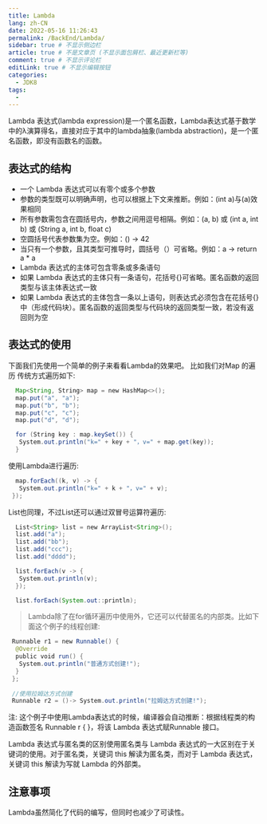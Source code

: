 ```yaml
---
title: Lambda
lang: zh-CN
date: 2022-05-16 11:26:43
permalink: /BackEnd/Lambda/
sidebar: true # 不显示侧边栏
article: true # 不是文章页 (不显示面包屑栏、最近更新栏等)
comment: true # 不显示评论栏
editLink: true # 不显示编辑按钮
categories: 
  - JDK8
tags: 
  - 
---
```


Lambda 表达式(lambda expression)是一个匿名函数，Lambda表达式基于数学中的λ演算得名，直接对应于其中的lambda抽象(lambda abstraction)，是一个匿名函数，即没有函数名的函数。

## 表达式的结构

- 一个 Lambda 表达式可以有零个或多个参数
- 参数的类型既可以明确声明，也可以根据上下文来推断。例如：(int a)与(a)效果相同
- 所有参数需包含在圆括号内，参数之间用逗号相隔。例如：(a, b) 或 (int a, int b) 或 (String a, int b, float c)
- 空圆括号代表参数集为空。例如：() -> 42
- 当只有一个参数，且其类型可推导时，圆括号（）可省略。例如：a -> return a * a
- Lambda 表达式的主体可包含零条或多条语句
- 如果 Lambda 表达式的主体只有一条语句，花括号{}可省略。匿名函数的返回类型与该主体表达式一致
- 如果 Lambda 表达式的主体包含一条以上语句，则表达式必须包含在花括号{}中（形成代码块）。匿名函数的返回类型与代码块的返回类型一致，若没有返回则为空

## 表达式的使用

下面我们先使用一个简单的例子来看看Lambda的效果吧。
比如我们对Map 的遍历 传统方式遍历如下:

```java
  Map<String, String> map = new HashMap<>();
  map.put("a", "a");
  map.put("b", "b");
  map.put("c", "c");
  map.put("d", "d");

  for (String key : map.keySet()) {
   System.out.println("k=" + key + "，v=" + map.get(key));
  }
```

使用Lambda进行遍历:

```java
  map.forEach((k, v) -> {
   System.out.println("k=" + k + "，v=" + v);
 });
```

List也同理，不过List还可以通过双冒号运算符遍历:

```java
  List<String> list = new ArrayList<String>();
  list.add("a");
  list.add("bb");
  list.add("ccc");
  list.add("dddd");

  list.forEach(v -> {
   System.out.println(v);
  });

  list.forEach(System.out::println);
```

> Lambda除了在for循环遍历中使用外，它还可以代替匿名的内部类。比如下面这个例子的线程创建:

```java
 Runnable r1 = new Runnable() {
  @Override
  public void run() {
   System.out.println("普通方式创建!");
  }
 };
 
 //使用拉姆达方式创建
 Runnable r2 = ()-> System.out.println("拉姆达方式创建!");
```

注: 这个例子中使用Lambda表达式的时候，编译器会自动推断：根据线程类的构造函数签名 Runnable r { }，将该 Lambda 表达式赋Runnable 接口。

Lambda 表达式与匿名类的区别使用匿名类与 Lambda 表达式的一大区别在于关键词的使用。对于匿名类，关键词 this 解读为匿名类，而对于 Lambda 表达式，关键词 this 解读为写就 Lambda 的外部类。

## 注意事项

Lambda虽然简化了代码的编写，但同时也减少了可读性。
